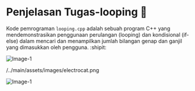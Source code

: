 # Penjelasan Tugas-looping :monocle_face:

Kode pemrograman ```looping.cpp``` adalah sebuah program C++ yang mendemonstrasikan penggunaan perulangan (looping) dan kondisional (if-else) dalam mencari dan menampilkan jumlah bilangan genap dan ganjil yang dimasukkan oleh pengguna. :shipit:

![Image-1]()

/../main/assets/images/electrocat.png

![Image-1](https://github.com/user-attachments/assets/04d7607e-7092-45a8-8503-2f08a3fd6121)
